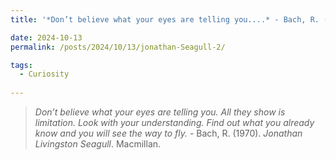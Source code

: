 ```yaml
---
title: '*Don’t believe what your eyes are telling you....* - Bach, R. (1970)'

date: 2024-10-13
permalink: /posts/2024/10/13/jonathan-Seagull-2/

tags:
  - Curiosity
 
---
```


> *Don’t believe what your eyes are telling you. All they show is limitation. Look with your understanding. Find out what you already know and you will see the way to fly.* - Bach, R. (1970). *Jonathan Livingston Seagull*. Macmillan.
